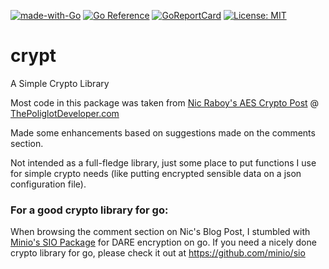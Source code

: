 [![made-with-Go](https://img.shields.io/badge/Made%20with-Go-1f425f.svg?color=%237fd5ea)](http://golang.org) 
[![Go Reference](https://pkg.go.dev/badge/github.com/moisoto/xlsrpt.svg)](https://pkg.go.dev/github.com/moisoto/crypt)
[![GoReportCard](https://goreportcard.com/badge/github.com/moisoto/crypt)](https://goreportcard.com/report/github.com/moisoto/crypt)
[![License: MIT](https://img.shields.io/badge/License-MIT-yellow.svg)](https://opensource.org/licenses/MIT)

# crypt
A Simple Crypto Library

Most code in this package was taken from [Nic Raboy's AES Crypto Post](https://www.thepolyglotdeveloper.com/2018/02/encrypt-decrypt-data-golang-application-crypto-packages/) @ [ThePoliglotDeveloper.com](https://www.thepolyglotdeveloper.com)

Made some enhancements based on suggestions made on the comments section. 

Not intended as a full-fledge library, just some place to put functions I use for simple crypto needs (like putting encrypted sensible data on a json configuration file).

### For a good crypto library for go:

When browsing the comment section on Nic's Blog Post, I stumbled with [Minio's SIO Package](https://github.com/minio/sio) for DARE encryption on go. If you need a nicely done crypto library for go, please check it out at https://github.com/minio/sio
